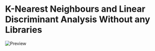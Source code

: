 # K-Nearest Neighbours and Linear Discriminant Analysis Without any Libraries

![Preview](https://github.com/FangLee2003/KNN-LDA-Without-Library/assets/75077747/6aab1e5b-33be-4cb7-87d1-48144d52a2eb)
